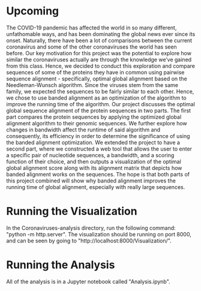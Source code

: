 # Upcoming
The COVID-19 pandemic has affected the world in so many different, unfathomable ways, and has been dominating the global news ever since its onset. Naturally, there have been a lot of comparisons between the current coronavirus and some of the other coronaviruses the world has seen before. Our key motivation for this project was the potential to explore how similar the coronaviruses actually are through the knowledge we’ve gained from this class. Hence, we decided to conduct this exploration and compare sequences of some of the proteins they have in common using pairwise sequence alignment - specifically, optimal global alignment based on the Needleman-Wunsch algorithm. Since the viruses stem from the same family, we expected the sequences to be fairly similar to each other. Hence, we chose to use banded alignment as an optimization of the algorithm to improve the running time of the algorithm. Our project discusses the optimal global sequence alignment of the protein sequences in two parts. The first part compares the protein sequences by applying the optimized global alignment algorithm to their genomic sequences. We further explore how changes in bandwidth affect the runtime of said algorithm and consequently, its efficiency in order to determine the significance of using the banded alignment optimization. We extended the project to have a second part, where we constructed a web tool that allows the user to enter a specific pair of nucleotide sequences, a bandwidth, and a scoring function of their choice, and then outputs a visualization of the optimal global alignment score along with its alignment matrix that depicts how banded alignment works on the sequences. The hope is that both parts of this project combined will show why banded alignment improves the running time of global alignment, especially with really large sequences.

# Running the Visualization
In the Coronaviruses-analysis directory, run the following command: "python -m http.server". The visualization should be running on port 8000, and can be seen by going to "http://localhost:8000/Visualization/".

# Running the Analysis
All of the analysis is in a Jupyter notebook called "Analysis.ipynb".

